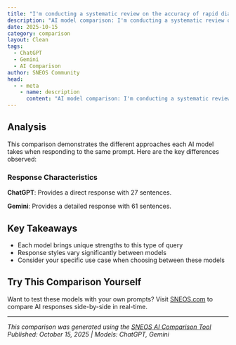 ```yaml
---
title: "I'm conducting a systematic review on the accuracy of rapid diagnostic tests for infectious diseases. Help me: 1) Use PICO format adapted for diagnostic questions (Population"
description: "AI model comparison: I'm conducting a systematic review on the accuracy of rapid diagnostic tests for infectious diseases..."
date: 2025-10-15
category: comparison
layout: Clean
tags:
  - ChatGPT
  - Gemini
  - AI Comparison
author: SNEOS Community
head:
  - - meta
    - name: description
      content: "AI model comparison: I'm conducting a systematic review on the accuracy of rapid diagnostic tests for infectious diseases. Help me: 1) Use PI..."
---
```


<ChatComparison
  title="I'm conducting a systematic review on the accuracy of rapid diagnostic tests for infectious diseases. Help me: 1) Use PICO format adapted for diagnostic questions (Population"
  prompt="I'm conducting a systematic review on the accuracy of rapid diagnostic tests for infectious diseases. Help me: 1) Use PICO format adapted for diagnostic questions (Population"
  :responses='{"ChatGPT": "Certainly! When conducting a systematic review, especially for diagnostic tests, the PICO format can be adapted to focus on the relevant components: \n\n1. **Population**: Describe the population or specific group of individuals you are interested in. This could include specific demographics, such as age, sex, or health status, as well as the disease or condition they are being tested for.\n   \n2. **Intervention**: In the context of diagnostic studies, the \u0022intervention\u0022 refers to the rapid diagnostic test being evaluated.\n\n3. **Comparison**: This might involve comparing the rapid diagnostic test to a gold standard or reference standard test. If no comparison is available, you might note that.\n\n4. **Outcomes**: Specify the outcomes you are measuring, which could include sensitivity, specificity, positive predictive value, negative predictive value, or overall accuracy of the rapid diagnostic tests.\n\n### Example of PICO format for your systematic review:\n\n- **Population**: Adults and children presenting with suspected infectious diseases (e.g., influenza, COVID-19, strep throat).\n  \n- **Intervention**: Rapid diagnostic tests (e.g., rapid antigen tests, molecular tests).\n\n- **Comparison**: Standard laboratory tests (e.g., PCR tests, culture methods) or no intervention (if no gold standard exists).\n\n- **Outcome**: Accuracy measures (sensitivity, specificity, positive predictive value, negative predictive value).\n\n### Full Example:\n- **P**: Adults and children presenting with suspected influenza or COVID-19.\n- **I**: Rapid antigen tests for influenza and COVID-19.\n- **C**: Standard PCR tests.\n- **O**: Sensitivity and specificity of rapid tests compared to PCR tests.\n\nThis format will help you clearly articulate your research question and guide your systematic review process. If you have specific diseases or tests in mind, we can refine this further!", "Gemini": "This is an excellent and crucial step for your systematic review! Adapting PICO for diagnostic accuracy questions is key to a well-defined search and clear review objectives.\n\n---\n\n## 1) PICO Format Adapted for Diagnostic Accuracy Questions\n\nFor diagnostic accuracy studies, the \u0022C\u0022 (Comparator) is usually the **Reference Standard** or \u0022Gold Standard\u0022 test, and the \u0022O\u0022 (Outcome) specifically refers to measures of **diagnostic accuracy**. We\u0027ll also often add \u0022S\u0022 for Study Design.\n\n**Your PICO (Adapted for Diagnostic Accuracy):**\n\n*   **P (Population/Patients):** Patients suspected of having a **specific infectious disease** or conditions that warrant testing for a specific infectious disease.\n    *   *Example:* Adult patients presenting with fever in malaria-endemic areas.\n    *   *Example:* Individuals undergoing routine screening for HIV.\n    *   *Example:* Patients with respiratory symptoms suspected of having influenza or COVID-19.\n\n*   **I (Index Test/Intervention):** The **Rapid Diagnostic Test (RDT)** being evaluated for its diagnostic performance.\n    *   *Example:* Malaria antigen-detecting rapid diagnostic tests (Ag-RDTs).\n    *   *Example:* HIV self-tests (oral fluid or blood-based).\n    *   *Example:* SARS-CoV-2 antigen rapid diagnostic tests.\n\n*   **C (Comparator/Reference Standard):** The established **\u0022gold standard\u0022 or best available reference test** against which the RDT\u0027s accuracy is measured.\n    *   *Example:* Thick and thin blood smear microscopy (for malaria).\n    *   *Example:* Laboratory-based enzyme immunoassay (EIA) confirmed by Western blot or nucleic acid test (NAT) (for HIV).\n    *   *Example:* Reverse transcription polymerase chain reaction (RT-PCR) (for SARS-CoV-2 or influenza).\n\n*   **O (Outcome):** Measures of **diagnostic accuracy**.\n    *   *Specific measures:* Sensitivity, Specificity, Positive Predictive Value (PPV), Negative Predictive Value (NPV), Likelihood Ratios (Positive LR, Negative LR), Diagnostic Odds Ratio (DOR), Area Under the Receiver Operating Characteristic (ROC) curve (AUC).\n\n*   **S (Study Design - Optional but Recommended):** Types of studies included.\n    *   *Specific design:* Diagnostic accuracy studies, cross-sectional studies, cohort studies (where the index test and reference standard are applied to the same participants).\n\n---\n\n**Crucial Note:** You MUST narrow down the \u0022specific infectious disease\u0022 for your review to be manageable and meaningful. A systematic review on *all* RDTs for *all* infectious diseases would be impossible to conduct.\n\n---\n\n## 2) Search Strategy for PubMed/MEDLINE, Embase, and Cochrane Library\n\nBelow is a comprehensive search strategy broken down by concept. You will combine these concepts using Boolean operators (AND, OR). Remember to adapt for specific database syntax and controlled vocabulary (MeSH for PubMed, Emtree for Embase).\n\n**General Principles:**\n*   Use \u0060OR\u0060 within each concept group to broaden your search for that concept.\n*   Use \u0060AND\u0060 between concept groups to combine them and narrow your search to relevant studies.\n*   Use \u0060*\u0060 for truncation to capture variations (e.g., \u0060diagnos*\u0060 will find diagnosis, diagnose, diagnostic).\n*   Use \u0060[tiab]\u0060 for PubMed/MEDLINE or \u0060:ab,ti\u0060 for Embase to search in Title and Abstract fields.\n\n---\n\n### **Concept 1: Population / Infectious Disease (SPECIFY YOUR DISEASE HERE!)**\n\nThis is where you\u0027ll define your specific infectious disease.\n\n**Example for Malaria:**\n\n*   **PubMed/MEDLINE (MeSH \u0026 Keywords):**\n    *   \u0060(\u0022Malaria\u0022[Mesh] OR \u0022malaria\u0022[tiab] OR \u0022Plasmodium\u0022[tiab])\u0060\n\n*   **Embase (Emtree \u0026 Keywords):**\n    *   \u0060(\u0027malaria\u0027/exp OR malaria:ab,ti OR plasmodium:ab,ti)\u0060\n\n*   **Cochrane Library (MeSH \u0026 Keywords):**\n    *   \u0060(\u0022Malaria\u0022[MeSH] OR malaria:ti,ab OR Plasmodium:ti,ab)\u0060\n\n**Example for COVID-19:**\n\n*   **PubMed/MEDLINE (MeSH \u0026 Keywords):**\n    *   \u0060(\u0022COVID-19\u0022[Mesh] OR \u0022COVID 19\u0022[tiab] OR \u0022SARS-CoV-2\u0022[Mesh] OR \u0022SARS-CoV-2\u0022[tiab] OR \u0022coronavirus disease 19\u0022[tiab])\u0060\n\n*   **Embase (Emtree \u0026 Keywords):**\n    *   \u0060(\u0027covid-19\u0027/exp OR covid-19:ab,ti OR \u0027sars cov 2\u0027/exp OR sars-cov-2:ab,ti OR \u0027coronavirus disease 19\u0027:ab,ti)\u0060\n\n*   **Cochrane Library (MeSH \u0026 Keywords):**\n    *   \u0060(\u0022COVID-19\u0022[MeSH] OR COVID-19:ti,ab OR \u0022SARS-CoV-2\u0022[MeSH] OR SARS-CoV-2:ti,ab)\u0060\n\n---\n\n### **Concept 2: Index Test (Rapid Diagnostic Tests)**\n\n*   **PubMed/MEDLINE (MeSH \u0026 Keywords):**\n    *   \u0060(\u0022Rapid Diagnostic Test\u0022[Mesh] OR \u0022Point-of-Care Systems\u0022[Mesh] OR \u0022rapid diagnostic test*\u0022[tiab] OR \u0022RDT*\u0022[tiab] OR \u0022point of care test*\u0022[tiab] OR \u0022POCT\u0022[tiab] OR \u0022lateral flow\u0022[tiab] OR \u0022immunochromatographic\u0022[tiab] OR \u0022antigen test*\u0022[tiab] OR \u0022antibody test*\u0022[tiab] OR \u0022near patient test*\u0022[tiab] OR \u0022bedside test*\u0022[tiab] OR \u0022dipstick\u0022[tiab] OR \u0022strip test*\u0022[tiab] OR \u0022quick test*\u0022[tiab])\u0060\n\n*   **Embase (Emtree \u0026 Keywords):**\n    *   \u0060(\u0027rapid diagnostic test\u0027/exp OR \u0027point of care system\u0027/exp OR rapid diagnostic test*:ab,ti OR RDT*:ab,ti OR point of care test*:ab,ti OR POCT:ab,ti OR lateral flow:ab,ti OR immunochromatographic:ab,ti OR antigen test*:ab,ti OR antibody test*:ab,ti OR near patient test*:ab,ti OR bedside test*:ab,ti OR dipstick:ab,ti OR strip test*:ab,ti OR quick test*:ab,ti)\u0060\n\n*   **Cochrane Library (MeSH \u0026 Keywords):**\n    *   \u0060(\u0022Rapid Diagnostic Test\u0022[MeSH] OR \u0022Point-of-Care Systems\u0022[MeSH] OR rapid diagnostic test*:ti,ab OR RDT*:ti,ab OR point of care test*:ti,ab OR POCT:ti,ab OR lateral flow:ti,ab OR immunochromatographic:ti,ab OR antigen test*:ti,ab OR antibody test*:ti,ab OR near patient test*:ti,ab OR bedside test*:ti,ab OR dipstick:ti,ab OR strip test*:ti,ab OR quick test*:ti,ab)\u0060\n\n---\n\n### **Concept 3: Outcome (Diagnostic Accuracy Measures)**\n\n*   **PubMed/MEDLINE (MeSH \u0026 Keywords):**\n    *   \u0060(\u0022Diagnostic Accuracy\u0022[Mesh] OR \u0022Sensitivity and Specificity\u0022[Mesh] OR \u0022Predictive Value of Tests\u0022[Mesh] OR \u0022accuracy\u0022[tiab] OR \u0022accurate\u0022[tiab] OR \u0022sensitivity\u0022[tiab] OR \u0022specificity\u0022[tiab] OR \u0022predictive value*\u0022[tiab] OR \u0022likelihood ratio*\u0022[tiab] OR \u0022ROC curve*\u0022[tiab] OR \u0022AUC\u0022[tiab] OR \u0022diagnostic performance\u0022[tiab] OR \u0022diagnosis\u0022[tiab] OR \u0022diagnos*\u0022[tiab] OR \u0022false positive*\u0022[tiab] OR \u0022false negative*\u0022[tiab])\u0060\n\n*   **Embase (Emtree \u0026 Keywords):**\n    *   \u0060(\u0027diagnostic accuracy\u0027/exp OR \u0027sensitivity and specificity\u0027/exp OR \u0027predictive value\u0027/exp OR accuracy:ab,ti OR accurate:ab,ti OR sensitivity:ab,ti OR specificity:ab,ti OR predictive value*:ab,ti OR likelihood ratio*:ab,ti OR ROC curve*:ab,ti OR AUC:ab,ti OR diagnostic performance:ab,ti OR diagnosis:ab,ti OR diagnos*:ab,ti OR false positive*:ab,ti OR false negative*:ab,ti)\u0060\n\n*   **Cochrane Library (MeSH \u0026 Keywords):**\n    *   \u0060(\u0022Diagnostic Accuracy\u0022[MeSH] OR \u0022Sensitivity and Specificity\u0022[MeSH] OR \u0022Predictive Value of Tests\u0022[MeSH] OR accuracy:ti,ab OR accurate:ti,ab OR sensitivity:ti,ab OR specificity:ti,ab OR predictive value*:ti,ab OR likelihood ratio*:ti,ab OR ROC curve*:ti,ab OR AUC:ti,ab OR diagnostic performance:ti,ab OR diagnosis:ti,ab OR diagnos*:ti,ab OR false positive*:ti,ab OR false negative*:ti,ab)\u0060\n\n---\n\n### **Concept 4: Study Type (Optional but can help refine)**\n\nThis aims to identify diagnostic accuracy studies directly.\n\n*   **PubMed/MEDLINE (Publication Type \u0026 Keywords):**\n    *   \u0060(\u0022Diagnostic Test Accuracy Study\u0022[pt] OR \u0022Cross-Sectional Studies\u0022[Mesh] OR \u0022diagnostic accuracy study*\u0022[tiab] OR \u0022test performance study*\u0022[tiab] OR \u0022validation study*\u0022[tiab] OR \u0022screening test*\u0022[tiab] OR \u0022diagnosis study*\u0022[tiab] OR \u0022sensitivity specificity study*\u0022[tiab])\u0060\n\n*   **Embase (Emtree \u0026 Keywords):**\n    *   \u0060(\u0027diagnostic accuracy study\u0027/exp OR \u0027cross-sectional study\u0027/exp OR diagnostic accuracy study*:ab,ti OR test performance study*:ab,ti OR validation study*:ab,ti OR screening test*:ab,ti OR diagnosis study*:ab,ti OR sensitivity specificity study*:ab,ti)\u0060\n\n*   **Cochrane Library (Publication Type \u0026 Keywords):**\n    *   \u0060(\u0022Diagnostic Test Accuracy Study\u0022[pt] OR \u0022Cross-Sectional Studies\u0022[MeSH] OR diagnostic accuracy study*:ti,ab OR test performance study*:ti,ab OR validation study*:ti,ab OR screening test*:ti,ab OR diagnosis study*:ti,ab OR sensitivity specificity study*:ti,ab)\u0060\n\n---\n\n### **Putting It All Together (Example for Malaria RDTs):**\n\n**PubMed/MEDLINE:**\n\n\u0060\u0060\u0060\n( (\u0022Malaria\u0022[Mesh] OR \u0022malaria\u0022[tiab] OR \u0022Plasmodium\u0022[tiab]) )\nAND\n( (\u0022Rapid Diagnostic Test\u0022[Mesh] OR \u0022Point-of-Care Systems\u0022[Mesh] OR \u0022rapid diagnostic test*\u0022[tiab] OR \u0022RDT*\u0022[tiab] OR \u0022point of care test*\u0022[tiab] OR \u0022POCT\u0022[tiab] OR \u0022lateral flow\u0022[tiab] OR \u0022immunochromatographic\u0022[tiab] OR \u0022antigen test*\u0022[tiab] OR \u0022antibody test*\u0022[tiab] OR \u0022near patient test*\u0022[tiab] OR \u0022bedside test*\u0022[tiab] OR \u0022dipstick\u0022[tiab] OR \u0022strip test*\u0022[tiab] OR \u0022quick test*\u0022[tiab]) )\nAND\n( (\u0022Diagnostic Accuracy\u0022[Mesh] OR \u0022Sensitivity and Specificity\u0022[Mesh] OR \u0022Predictive Value of Tests\u0022[Mesh] OR \u0022accuracy\u0022[tiab] OR \u0022accurate\u0022[tiab] OR \u0022sensitivity\u0022[tiab] OR \u0022specificity\u0022[tiab] OR \u0022predictive value*\u0022[tiab] OR \u0022likelihood ratio*\u0022[tiab] OR \u0022ROC curve*\u0022[tiab] OR \u0022AUC\u0022[tiab] OR \u0022diagnostic performance\u0022[tiab] OR \u0022diagnosis\u0022[tiab] OR \u0022diagnos*\u0022[tiab] OR \u0022false positive*\u0022[tiab] OR \u0022false negative*\u0022[tiab]) )\nAND\n( (\u0022Diagnostic Test Accuracy Study\u0022[pt] OR \u0022Cross-Sectional Studies\u0022[Mesh] OR \u0022diagnostic accuracy study*\u0022[tiab] OR \u0022test performance study*\u0022[tiab] OR \u0022validation study*\u0022[tiab] OR \u0022screening test*\u0022[tiab] OR \u0022diagnosis study*\u0022[tiab] OR \u0022sensitivity specificity study*\u0022[tiab]) )\n\u0060\u0060\u0060\n\n**Embase:** (Note: Embase often allows direct combination without as many parentheses, but it\u0027s good practice to group)\n\n\u0060\u0060\u0060\n( (\u0027malaria\u0027/exp OR malaria:ab,ti OR plasmodium:ab,ti) )\nAND\n( (\u0027rapid diagnostic test\u0027/exp OR \u0027point of care system\u0027/exp OR rapid diagnostic test*:ab,ti OR RDT*:ab,ti OR point of care test*:ab,ti OR POCT:ab,ti OR lateral flow:ab,ti OR immunochromatographic:ab,ti OR antigen test*:ab,ti OR antibody test*:ab,ti OR near patient test*:ab,ti OR bedside test*:ab,ti OR dipstick:ab,ti OR strip test*:ab,ti OR quick test*:ab,ti) )\nAND\n( (\u0027diagnostic accuracy\u0027/exp OR \u0027sensitivity and specificity\u0027/exp OR \u0027predictive value\u0027/exp OR accuracy:ab,ti OR accurate:ab,ti OR sensitivity:ab,ti OR specificity:ab,ti OR predictive value*:ab,ti OR likelihood ratio*:ab,ti OR ROC curve*:ab,ti OR AUC:ab,ti OR diagnostic performance:ab,ti OR diagnosis:ab,ti OR diagnos*:ab,ti OR false positive*:ab,ti OR false negative*:ab,ti) )\nAND\n( (\u0027diagnostic accuracy study\u0027/exp OR \u0027cross-sectional study\u0027/exp OR diagnostic accuracy study*:ab,ti OR test performance study*:ab,ti OR validation study*:ab,ti OR screening test*:ab,ti OR diagnosis study*:ab,ti OR sensitivity specificity study*:ab,ti) )\n\u0060\u0060\u0060\n\n**Cochrane Library:** (Often the most straightforward, using MeSH and Text Word \u0060[tw]\u0060)\n\n\u0060\u0060\u0060\n(\u0022Malaria\u0022[MeSH] OR malaria:ti,ab OR Plasmodium:ti,ab)\nAND\n(\u0022Rapid Diagnostic Test\u0022[MeSH] OR \u0022Point-of-Care Systems\u0022[MeSH] OR rapid diagnostic test*:ti,ab OR RDT*:ti,ab OR point of care test*:ti,ab OR POCT:ti,ab OR lateral flow:ti,ab OR immunochromatographic:ti,ab OR antigen test*:ti,ab OR antibody test*:ti,ab OR near patient test*:ti,ab OR bedside test*:ti,ab OR dipstick:ti,ab OR strip test*:ti,ab OR quick test*:ti,ab)\nAND\n(\u0022Diagnostic Accuracy\u0022[MeSH] OR \u0022Sensitivity and Specificity\u0022[MeSH] OR \u0022Predictive Value of Tests\u0022[MeSH] OR accuracy:ti,ab OR accurate:ti,ab OR sensitivity:ti,ab OR specificity:ti,ab OR predictive value*:ti,ab OR likelihood ratio*:ti,ab OR ROC curve*:ti,ab OR AUC:ti,ab OR diagnostic performance:ti,ab OR diagnosis:ti,ab OR diagnos*:ti,ab OR false positive*:ti,ab OR false negative*:ti,ab)\nAND\n(\u0022Diagnostic Test Accuracy Study\u0022[pt] OR \u0022Cross-Sectional Studies\u0022[MeSH] OR diagnostic accuracy study*:ti,ab OR test performance study*:ti,ab OR validation study*:ti,ab OR screening test*:ti,ab OR diagnosis study*:ti,ab OR sensitivity specificity study*:ti,ab)\n\u0060\u0060\u0060\n\n---\n\n### **Important Considerations for Your Search:**\n\n1.  **Iterative Process:** Your first search will likely return too many or too few results. Be prepared to refine your terms. Add more synonyms, remove overly broad terms, or adjust \u0060[tiab]\u0060 to specific fields if necessary.\n2.  **Language Restrictions:** Decide if you will include only English-language studies or others. Add a language filter in the database if needed.\n3.  **Date Limits:** Consider if you want to limit by publication date (e.g., last 10 years for newer RDTs, or no limit for comprehensive historical data).\n4.  **Grey Literature:** Don\u0027t forget to search for grey literature (e.g., conference abstracts, technical reports) which may not be indexed in these databases. Websites of organizations like WHO, CDC, or manufacturers might be relevant.\n5.  **Clinical Trials Registries:** Search clinical trial registries (e.g., ClinicalTrials.gov, WHO ICTRP) for ongoing or unpublished studies.\n6.  **De-duplication:** Once you run searches in multiple databases and export the results to a reference manager (like EndNote, Zotero, Rayyan), you\u0027ll need to remove duplicate entries.\n7.  **Consult a Librarian:** A health sciences librarian is an invaluable resource for refining search strategies and identifying additional databases or search techniques.\n\nBy following this structured approach, you\u0027ll build a robust and transparent search strategy for your systematic review. Good luck!"}' published-date="{DateTime.UtcNow:HH:mm}"
/>

## Analysis

This comparison demonstrates the different approaches each AI model takes when responding to the same prompt. Here are the key differences observed:

### Response Characteristics

**ChatGPT**: Provides a direct response with 27 sentences. 

**Gemini**: Provides a detailed response with 61 sentences. 

## Key Takeaways

- Each model brings unique strengths to this type of query
- Response styles vary significantly between models
- Consider your specific use case when choosing between these models

## Try This Comparison Yourself

Want to test these models with your own prompts? Visit [SNEOS.com](https://sneos.com) to compare AI responses side-by-side in real-time.

---

*This comparison was generated using the [SNEOS AI Comparison Tool](https://sneos.com)*
*Published: October 15, 2025 | Models: ChatGPT, Gemini*
